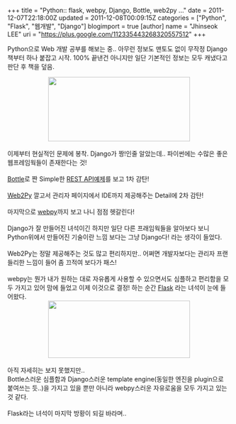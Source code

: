 +++
title = "Python:: flask, webpy, Django, Bottle, web2py ..."
date = 2011-12-07T22:18:00Z
updated = 2011-12-08T00:09:15Z
categories = ["Python", "Flask", "웹개발", "Django"]
blogimport = true 
[author]
	name = "Jhinseok LEE"
	uri = "https://plus.google.com/112335443268320557512"
+++

Python으로 Web 개발 공부를 해보는 중.. 아무런 정보도 맨토도 없이 무작정 Django책부터 하나 붙잡고 시작. 100% 끝낸건 아니지만 일단 기본적인 정보는 모두 캐냈다고 판단 후 책을 덮음.<br /><div class="separator" style="clear: both; text-align: center;"><a href="http://media.djangoproject.com/img/logos/django-logo-negative.png" imageanchor="1" style="margin-left: 1em; margin-right: 1em;"><img border="0" height="145" src="http://media.djangoproject.com/img/logos/django-logo-negative.png" width="320" /></a></div><br />이제부터 현실적인 문제에 봉착. Django가 짱!인줄 알았는데.. 파이썬에는 수많은 좋은 웹프레임웍들이 존재한다는 것!<br /><br /><a href="http://bottlepy.org/docs/dev/">Bottle</a>로 짠 Simple한 <a href="http://fi.am/entry/building-a-website-api-with-django-part-1-api-func/">REST API예제</a>를 보고 1차 감탄!<br /><br /><a href="http://web2py.com/">Web2Py</a> 깔고서 관리자 페이지에서 IDE까지 제공해주는 Detail에 2차 감탄!<br /><br />마지막으로 <a href="http://webpy.org/">webpy</a>까지 보고 나니 점점 헷갈린다!<br /><br />Django가 잘 만들어진 녀석이긴 하지만 일단 다른 프래임웍들을 알아보다 보니 Python위에서 만들어진 기술이란 느낌 보다는 그냥 Django다! 라는 생각이 들었다.<br /><br />Web2Py는 정말 제공해주는 것도 많고 편리하지만.. 어쩌면 개발자보다는 관리자 프랜들리한 느낌이 들어 좀 끄적여 보다가 패스!<br /><br />webpy는 뭔가 내가 원하는 대로 자유롭게 사용할 수 있으면서도 심플하고 편리함을 모두 가지고 있어 맘에 들었고 이제 이것으로 결정! 하는 순간 <a href="http://flask.pocoo.org/">Flask</a>&nbsp;라는 녀석이 눈에 들어왔다.<br /><div class="separator" style="clear: both; text-align: center;"></div><div class="separator" style="clear: both; text-align: center;"><a href="http://4.bp.blogspot.com/-beqQ0zkQbc8/TuBGb6cNDZI/AAAAAAAADmU/XAqcoH0bCxE/s1600/%25E1%2584%2589%25E1%2585%25B3%25E1%2584%258F%25E1%2585%25B3%25E1%2584%2585%25E1%2585%25B5%25E1%2586%25AB%25E1%2584%2589%25E1%2585%25A3%25E1%2586%25BA+2011-12-08+%25E1%2584%258B%25E1%2585%25A9%25E1%2584%2592%25E1%2585%25AE+2.08.42.png" imageanchor="1" style="margin-left: 1em; margin-right: 1em;"><img border="0" height="129" src="http://4.bp.blogspot.com/-beqQ0zkQbc8/TuBGb6cNDZI/AAAAAAAADmU/XAqcoH0bCxE/s320/%25E1%2584%2589%25E1%2585%25B3%25E1%2584%258F%25E1%2585%25B3%25E1%2584%2585%25E1%2585%25B5%25E1%2586%25AB%25E1%2584%2589%25E1%2585%25A3%25E1%2586%25BA+2011-12-08+%25E1%2584%258B%25E1%2585%25A9%25E1%2584%2592%25E1%2585%25AE+2.08.42.png" width="320" /></a></div><br />아직 자세히는 보지 못했지만..<br />Bottle스러운 심플함과 Django스러운 template engine(동일한 엔진을 plugin으로 붙여쓰는 듯..)을 가지고 있을 뿐만 아니라 webpy스러운 자유로움을 모두 가지고 있는 것 같다.<br /><br />Flask라는 녀석이 마지막 방황이 되길 바라며..
